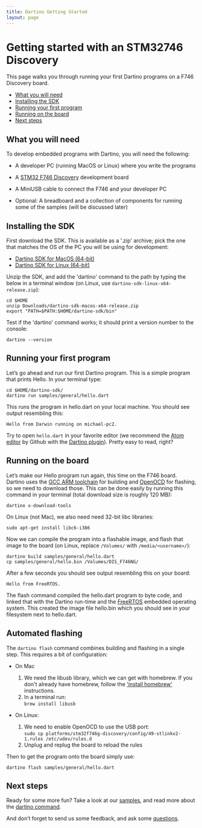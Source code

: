 ```yaml
---
title: Dartino Getting Started
layout: page
---
```


# Getting started with an STM32746 Discovery

This page walks you through running your first Dartino programs on a F746
Discovery board.

* [What you will need](#what-you-will-need)
* [Installing the SDK](#installing-the-sdk)
* [Running your first program](#running-your-first-program)
* [Running on the board](#running-on-the-board)
* [Next steps](#next-steps)

## What you will need

To develop embedded programs with Dartino, you will need the following:

* A developer PC (running MacOS or Linux) where you write the programs

* A [STM32 F746 Discovery](http://www.st.com/stm32f7-discovery) development
board

* A MiniUSB cable to connect the F746 and your developer PC

* Optional: A breadboard and a collection of components for running some of
 the samples (will be discussed later)

## Installing the SDK

First download the SDK. This is available as a '.zip' archive; pick the one that
matches the OS of the PC you will be using for development:

* <a href="https://storage.googleapis.com/dartino-archive/channels/dev/release/latest/sdk/dartino-sdk-macos-x64-release.zip"
onclick="ga('send', 'event', 'Downloads', 'MacOS SDK');">Dartino SDK for MacOS (64-bit)</a>
* <a href="https://storage.googleapis.com/dartino-archive/channels/dev/release/latest/sdk/dartino-sdk-linux-x64-release.zip"
onclick="ga('send', 'event', 'Downloads', 'Linux SDK');">Dartino SDK for Linux (64-bit)</a>

Unzip the SDK, and add the 'dartino' command to the path by typing the below in
a terminal window (on Linux, use `dartino-sdk-linux-x64-release.zip`):

```
cd $HOME
unzip Downloads/dartino-sdk-macos-x64-release.zip
export "PATH=$PATH:$HOME/dartino-sdk/bin"
```

Test if the 'dartino' command works; it should print a version number to the
console:

```
dartino --version
```

## Running your first program

Let’s go ahead and run our first Dartino program. This is a simple program that
prints Hello. In your terminal type:

```
cd $HOME/dartino-sdk/
dartino run samples/general/hello.dart
```

This runs the program in hello.dart on your local machine. You should see output
resembling this:

```
Hello from Darwin running on michael-pc2.
```

Try to open `hello.dart` in your favorite editor (we recommend the [Atom
editor](https://atom.io/) by Github with the
[Dartino plugin](https://atom.io/packages/dartino)). Pretty easy to read, right?

## Running on the board

Let’s make our Hello program run again, this time on the F746 board. Dartino
uses the [GCC ARM toolchain](https://launchpad.net/gcc-arm-embedded) for
building and [OpenOCD](http://openocd.org/) for flashing, so we need to download
those. This can be done easily by running this command in your terminal (total
download size is roughly 120 MB):

```
dartino x-download-tools
```

On Linux (not Mac), we also need need 32-bit libc libraries:

```
sudo apt-get install libc6-i386
```

Now we can compile the program into a flashable image, and flash that image
to the board (on Linux, replace `/Volumes/` with `/media/<username>/`):

```
dartino build samples/general/hello.dart
cp samples/general/hello.bin /Volumes/DIS_F746NG/
```

After a few seconds you should see output resembling this on your board:

```
Hello from FreeRTOS.
```

The flash command compiled the hello.dart program to byte code, and linked that
with the Dartino run-time and the [FreeRTOS](http://www.freertos.org/) embedded
operating system. This created the image file hello.bin which you should see in
your filesystem next to hello.dart.

## Automated flashing

The `dartino flash` command combines building and flashing in a single step.
This requires a bit of configuration:

* On Mac
  1. We need the libusb library, which we can get with homebrew. If you
 don't already have homebrew, follow the ['install homebrew'](http://brew.sh/)
 instructions.
  1. In a terminal run:
  <br>`brew install libusb`

* On Linux:
  1. We need to enable OpenOCD to use the USB port:
  <br>`sudo cp platforms/stm32f746g-discovery/config/49-stlinkv2-1.rules /etc/udev/rules.d`
  1. Unplug and replug the board to reload the rules

Then to get the program onto the board simply use:

```
dartino flash samples/general/hello.dart
```


## Next steps

Ready for some more fun? Take a look at our
[samples](/samples/stm32f746disco.html), and read more about the [dartino
command](/tool.html).

And don’t forget to send us some feedback, and ask some [questions](/faq.html).
